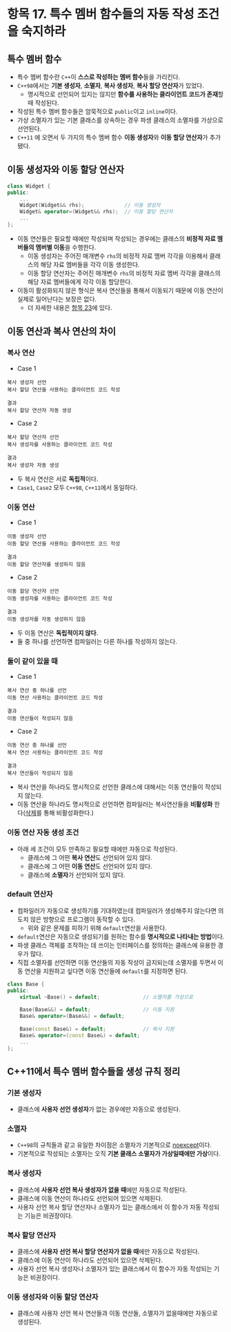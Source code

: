 # 항목 17. 특수 멤버 함수들의 자동 작성 조건을 숙지하라
## 특수 멤버 함수
- 특수 멤버 함수란 `C++`이 **스스로 작성하는 멤버 함수**들을 가리킨다.
- `C++98`에서는 **기본 생성자**, **소멸자**, **복사 생성자**, **복사 할당 연산자**가 있었다.
  - 명시적으로 선언되어 있지는 않지만 **함수를 사용하는 클라이언트 코드가 존재**할때 작성된다.
- 작성된 특수 멤버 함수들은 암묵적으로 `public`이고 `inline`이다.
- 가상 소멸자가 있는 기본 클래스를 상속하는 경우 파생 클래스의 소멸자를 가상으로 선언된다.
- `C++11` 에 오면서 두 가지의 특수 멤버 함수 **이동 생성자**와 **이동 할당 연산자**가 추가됐다.

## 이동 생성자와 이동 할당 연산자
```cpp
class Widget {
public:
    ...
    Widget(Widget&& rhs);             // 이동 생성자
    Widget& operator=(Widget&& rhs);  // 이동 할당 연산자
    ...
};
```
- 이동 연산들은 필요할 때에만 작성되며 작성되는 경우에는 클래스의 **비정적 자료 멤버들의 멤버별 이동**을 수행한다.
  - 이동 생성자는 주어진 매개변수 `rhs`의 비정적 자료 멤버 각각을 이용해서 클래스의 해당 자료 멤버들을 각각 이동 생성한다.
  - 이동 할당 연산자는 주어진 매개변수 `rhs`의 비정적 자료 멤버 각각을 클래스의 해당 자료 멤버들에게 각각 이동 할당한다.
- 이동이 활성화되지 않은 형식은 복사 연산들을 통해서 이동되기 때문에 이동 연산이 실제로 일어난다는 보장은 없다.
  - 더 자세한 내용은 [항목 23](/Chapter5/Item23.md)에 있다.

## 이동 연산과 복사 연산의 차이
### 복사 연산
- Case 1
```
복사 생성자 선언
복사 할당 연산을 사용하는 클라이언트 코드 작성

결과
복사 할당 연산자 자동 생성
```

- Case 2
```
복사 할당 연산자 선언
복사 생성자를 사용하는 클라이언트 코드 작성

결과
복사 생성자 자동 생성
```
- 두 복사 연산은 서로 **독립적**이다.
- `Case1`, `Case2` 모두 `C++98`, `C++11`에서 동일하다.

### 이동 연산
- Case 1
```
이동 생성자 선언
이동 할당 연산을 사용하는 클라이언트 코드 작성

결과
이동 할당 연산자를 생성하지 않음
```

- Case 2
```
이동 할당 연산자 선언
이동 생성자를 사용하는 클라이언트 코드 작성

결과
이동 생성자를 자동 생성하지 않음
```
- 두 이동 연산은 **독립적이지 않다**.
- 둘 중 하나를 선언하면 컴파일러는 다른 하나를 작성하지 않는다.

### 둘이 같이 있을 때
- Case 1
```
복사 연산 중 하나를 선언
이동 연산 사용하는 클라이언트 코드 작성

결과
이동 연산들이 작성되지 않음
```

- Case 2
```
이동 연산 중 하나를 선언
복사 연산 사용하는 클라이언트 코드 작성

결과
복사 연산들이 작성되지 않음
```
- 복사 연산을 하나라도 명시적으로 선언한 클래스에 대해서는 이동 연산들이 작성되지 않는다.
- 이동 연산을 하나라도 명시적으로 선언하면 컴파일러는 복사연산들을 **비활성화** 한다([삭제](/Chapter3/Item11.md)를 통해 비활성화한다.)

### 이동 연산 자동 생성 조건
- 아래 세 조건이 모두 만족하고 필요할 때에만 자동으로 작성된다.
  - 클래스에 그 어떤 **복사 연산**도 선언되어 있지 않다.
  - 클래스에 그 어떤 **이동 연산**도 선언되어 있지 않다.
  - 클래스에 **소멸자**가 선언되어 있지 않다.

### default 연산자
- 컴파일러가 자동으로 생성하기를 기대하였는데 컴파일러가 생성해주지 않는다면 의도치 않은 방향으로 프로그램이 동작할 수 있다.
  - 위와 같은 문제를 피하기 위해 `default`연산을 사용한다.
- `default`연산은 자동으로 생성되기를 원하는 함수를 **명시적으로 나타내는 방법**이다.
- 파생 클래스 객체를 조작하는 데 쓰이는 인터페이스를 정의하는 클래스에 유용한 경우가 많다.
- 직접 소멸자를 선언하면 이동 연산들의 자동 작성이 금지되는데 소멸자를 두면서 이동 연산을 지원하고 싶다면 이동 연산들에 `default`를 지정하면 된다.
```cpp
class Base {
public:
    virtual ~Base() = default;              // 소멸자를 가상으로
    
    Base(Base&&) = default;                 // 이동 지원
    Base& operator=(Base&&) = default;
    
    Base(const Base&) = default;            // 복사 지원
    Base& operator=(const Base&) = default;
    ...
};
```

## C++11에서 특수 멤버 함수들을 생성 규칙 정리
### 기본 생성자
- 클래스에 **사용자 선언 생성자**가 없는 경우에만 자동으로 생성된다.

### 소멸자
- `C++98`의 규칙들과 같고 유일한 차이점은 소멸자가 기본적으로 [noexcept](/Chapter3/Item14.md)이다.
- 기본적으로 작성되는 소멸자는 오직 **기본 클래스 소멸자가 가상일때에만 가상**이다.

### 복사 생성자
- 클래스에 **사용자 선언 복사 생성자가 없을 때**에만 자동으로 작성된다.
- 클래스에 이동 연산이 하나라도 선언되어 있으면 삭제된다.
- 사용자 선언 복사 할당 연산자나 소멸자가 있는 클래스에서 이 함수가 자동 작성되는 기능은 비권장이다.

### 복사 할당 연산자
- 클래스에 **사용자 선언 복사 할당 연산자가 없을 때**에만 자동으로 작성된다.
- 클래스에 이동 연산이 하나라도 선언되어 있으면 삭제된다.
- 사용자 선언 복사 생성자나 소멸자가 있는 클래스에서 이 함수가 자동 작성되는 기능은 비권장이다.

### 이동 생성자와 이동 할당 연산자
- 클래스에 사용자 선언 복사 연산들과 이동 연산들, 소멸자가 없을때에만 자동으로 생성된다.
